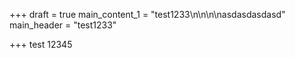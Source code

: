 +++
draft = true
main_content_1 = "test1233\n\n\n\nasdasdasdasd"
main_header = "test1233"

+++
test 12345